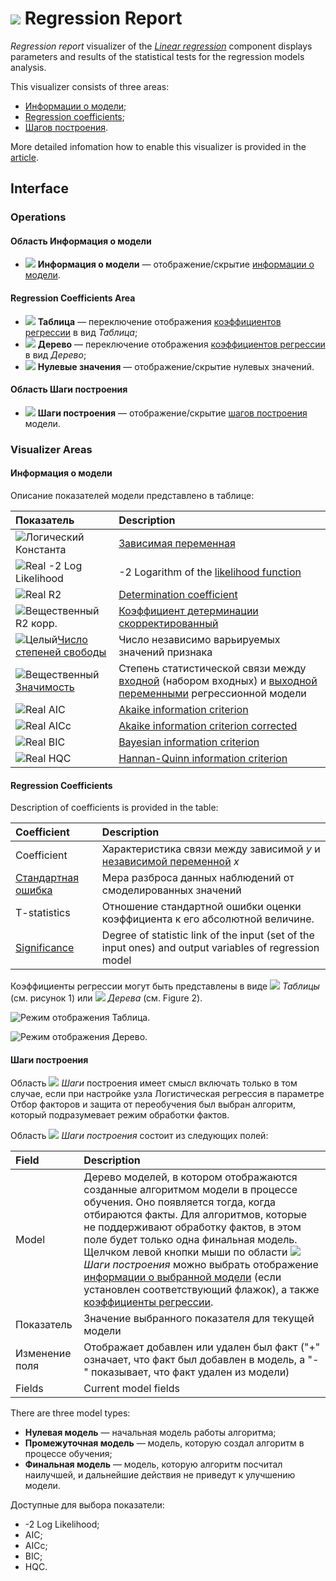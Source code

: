 # ![](../../images/icons/view_types/linregressreport_default.svg) Regression Report

*Regression report* visualizer of the [*Linear regression*](../../processors/datamining/linear-regression/README.md) component displays parameters and results of the statistical tests for the regression models analysis.

This visualizer consists of three areas:

* [Информации о модели](#informatsiya-o-modeli);
* [Regression coefficients](#koeffitsienty-regressii);
* [Шагов построения](#shagi-postroeniya).

More detailed infomation how to enable this visualizer is provided in the [article](../README.md).

## Interface
### Operations

#### Область Информация о модели

* ![](../../images/icons/toolbar-controls_18x18/toolbar-controls_18x18_info_default.svg) **Информация о модели** — отображение/скрытие [информации о модели](#informatsiya-o-modeli).

#### Regression Coefficients Area

* ![](../../images/icons/toolbar-controls_18x18/toolbar-controls_18x18_table-view_default.svg) **Таблица** — переключение отображения [коэффициентов регрессии](#koeffitsienty-regressii) в вид *Таблица*;
* ![](../../images/icons/toolbar-controls_18x18/toolbar-controls_18x18_tree_default.svg) **Дерево** — переключение отображения [коэффициентов регрессии](#koeffitsienty-regressii) в вид *Дерево*;
* ![](../../images/icons/toolbar-controls_18x18/toolbar-controls_18x18_zero_default.svg) **Нулевые значения** — отображение/скрытие нулевых значений.

#### Область Шаги построения

* ![](../../images/icons/toolbar-controls_18x18/toolbar-controls_18x18_building-steps_default.svg) **Шаги построения** — отображение/скрытие [шагов построения](#shagi-postroeniya) модели.

### Visualizer Areas

#### Информация о модели

Описание показателей модели представлено в таблице:

| Показатель | Description |
|:------------------------|:-----------------------------------------------|
| ![Логический](../../images/icons/data-types/boolean_default.svg) Константа | [Зависимая переменная](https://wiki.loginom.ru/articles/output-variable.html) |
| ![Real](../../images/icons/data-types/float_default.svg) -2 Log Likelihood | -2 Logarithm of the [likelihood function](https://wiki.loginom.ru/articles/plausibility-function.html) |
| ![Real](../../images/icons/data-types/float_default.svg) R2 | [Determination coefficient](https://wiki.loginom.ru/articles/coefficient-of-determination.html) |
| ![Вещественный](../../images/icons/data-types/float_default.svg) R2 корр. | [Коэффициент детерминации скорректированный](https://wiki.loginom.ru/articles/coefficient-determ-adj.html) |
| ![Целый](../../images/icons/data-types/integer_default.svg)[Число степеней свободы](https://wiki.loginom.ru/articles/degrees-of-freedom.html) | Число независимо варьируемых значений признака |
| ![Вещественный](../../images/icons/data-types/float_default.svg) [Значимость](https://wiki.loginom.ru/articles/significance-regr.html) | Степень статистической связи между [входной](https://wiki.loginom.ru/articles/input-variable.html) (набором входных) и [выходной переменными](https://wiki.loginom.ru/articles/output-variable.html)  регрессионной модели |
| ![Real](../../images/icons/data-types/float_default.svg) AIC | [Akaike information criterion](https://wiki.loginom.ru/articles/aic.html) |
| ![Real](../../images/icons/data-types/float_default.svg) AICc | [Akaike information criterion corrected](https://wiki.loginom.ru/articles/aicc.html) |
| ![Real](../../images/icons/data-types/float_default.svg) BIC | [Bayesian information criterion](https://wiki.loginom.ru/articles/bic.html) |
| ![Real](../../images/icons/data-types/float_default.svg) HQC | [Hannan-Quinn information criterion](https://wiki.loginom.ru/articles/hq.html) |

#### Regression Coefficients

Description of coefficients is provided in the table:

| Coefficient | Description |
|:--------------------|:----------|
| Coefficient | Характеристика связи между зависимой *y* и [независимой переменной](https://wiki.loginom.ru/articles/input-variable.html) *x* |
| [Стандартная ошибка](https://wiki.loginom.ru/articles/standard-estimation-error.html) | Мера разброса данных наблюдений от смоделированных значений |
| T-statistics | Отношение стандартной ошибки оценки коэффициента к его абсолютной величине. |
| [Significance](https://wiki.loginom.ru/articles/significance-regr.html) | Degree of statistic link of the input (set of the input ones) and output variables of regression model |

Коэффициенты регрессии могут быть представлены в виде ![](../../images/icons/toolbar-controls_18x18/toolbar-controls_18x18_table-view_default.svg) *Таблицы* (см. рисунок 1) или ![](../../images/icons/toolbar-controls_18x18/toolbar-controls_18x18_tree_default.svg) *Дерева* (см. Figure 2).

![Режим отображения Таблица.](./readme-1.png)

![Режим отображения Дерево.](./readme-2.png)

#### Шаги построения

Область ![](../../images/icons/toolbar-controls_18x18/toolbar-controls_18x18_building-steps_default.svg) *Шаги* построения имеет смысл включать только в том случае, если при настройке узла Логистическая регрессия в параметре Отбор факторов и защита от переобучения был выбран алгоритм, который подразумевает режим обработки фактов.

Область ![](../../images/icons/toolbar-controls_18x18/toolbar-controls_18x18_building-steps_default.svg) *Шаги построения* состоит из следующих полей:

| Field | Description |
|:----------------|:----------------------------------------------------------------------------|
| Model | Дерево моделей, в котором отображаются созданные алгоритмом модели в процессе обучения. Оно появляется тогда, когда отбираются факты. Для алгоритмов, которые не поддерживают обработку фактов, в этом поле будет только одна финальная модель. Щелчком левой кнопки мыши по области ![](../../images/icons/toolbar-controls/building-steps_default.svg) *Шаги построения* можно выбрать отображение [информации о выбранной модели](#informatsiya-o-modeli) (если установлен соответствующий флажок), а также [коэффициенты регрессии](#koeffitsienty-regressii). |
| Показатель | Значение выбранного показателя для текущей модели |
| Изменение поля | Отображает добавлен или удален был факт ("+" означает, что факт был добавлен в модель, а "-" показывает, что факт удален из модели) |
| Fields | Current model fields |

There are three model types:

* **Нулевая модель** — начальная модель работы алгоритма;
* **Промежуточная модель** — модель, которую создал алгоритм в процессе обучения;
* **Финальная модель** — модель, которую алгоритм посчитал наилучшей, и дальнейшие действия не приведут к улучшению модели.

Доступные для выбора показатели:

* -2 Log Likelihood;
* AIC;
* AICc;
* BIC;
* HQC.